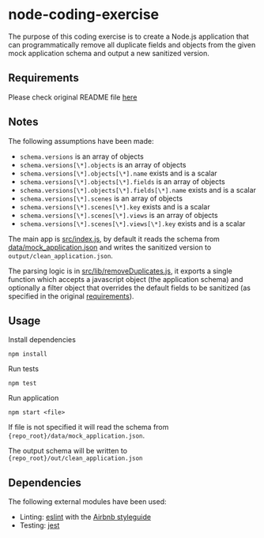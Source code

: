 # node-coding-exercise
The purpose of this coding exercise is to create a Node.js application that can programmatically remove all duplicate fields and objects from the given mock application schema and output a new sanitized version.

## Requirements
Please check original README file [here](requirements.md)

## Notes
The following assumptions have been made:
* `schema.versions` is an array of objects
* `schema.versions[\*].objects` is an array of objects
* `schema.versions[\*].objects[\*].name` exists and is a scalar
* `schema.versions[\*].objects[\*].fields` is an array of objects
* `schema.versions[\*].objects[\*].fields[\*].name` exists and is a scalar
* `schema.versions[\*].scenes` is an array of objects
* `schema.versions[\*].scenes[\*].key` exists and is a scalar
* `schema.versions[\*].scenes[\*].views` is an array of objects
* `schema.versions[\*].scenes[\*].views[\*].key` exists and is a scalar

The main app is [src/index.js](src/index.js), by default it reads the schema from [data/mock_application.json](data/mock_application.json) and writes the sanitized version to `output/clean_application.json`.

The parsing logic is in [src/lib/removeDuplicates.js](src/lib/removeDuplicates.js), it exports a single function which accepts a javascript object (the application schema) and optionally a filter object that overrides the default fields to be sanitized (as specified in the original [requirements](requirenents.md)).

## Usage
Install dependencies

```
npm install
```

Run tests

```
npm test
```

Run application

```
npm start <file>
```

If file is not specified it will read the schema from `{repo_root}/data/mock_application.json`.

The output schema will be written to `{repo_root}/out/clean_application.json`

## Dependencies
The following external modules have been used:
* Linting: [eslint](https://github.com/eslint/eslint) with the [Airbnb styleguide](https://github.com/airbnb/javascript)
* Testing: [jest](https://github.com/facebook/jest)